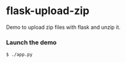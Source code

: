 # flask-upload-zip
Demo to upload zip files with flask and unzip it.

### Launch the demo
```$ ./app.py```
